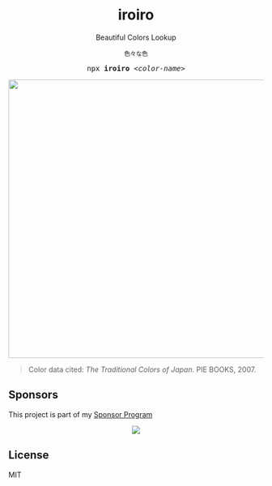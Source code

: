 <h1 align='center'> iroiro </h1>

<p align='center'> Beautiful Colors Lookup </p>

<p align='center'><sup>色々な色</sup></p>
<pre align='center'>
npx <b>iroiro</b> <em>&lt;color-name&gt;</em>
</pre>

<p align='center'>
<img src="https://user-images.githubusercontent.com/11247099/95227462-b9960080-0830-11eb-89c7-2a27b65566fb.png" width='550'/>
</p>

> Color data cited: *The Traditional Colors of Japan*. PIE BOOKS, 2007.

## Sponsors

This project is part of my <a href='https://github.com/antfu-sponsors'>Sponsor Program</a>

<p align="center">
  <a href="https://cdn.jsdelivr.net/gh/antfu/static/sponsors.svg">
    <img src='https://cdn.jsdelivr.net/gh/antfu/static/sponsors.svg'/>
  </a>
</p>

## License

MIT

